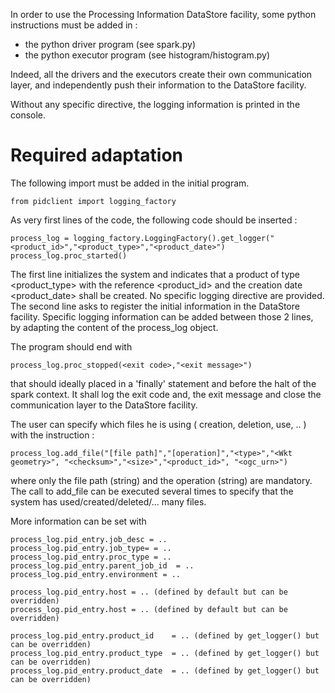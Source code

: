 In order to use the Processing Information DataStore facility, some python instructions must be added in :
- the python driver program (see spark.py)
- the python executor program (see histogram/histogram.py)

Indeed, all the drivers and the executors create their own communication layer, and independently push their information to the DataStore facility.

Without any specific directive, the logging information is printed in the console.

# Required adaptation

The following import must be added in the initial program.

	from pidclient import logging_factory
	
As very first lines of the code, the following code should be inserted :

	process_log = logging_factory.LoggingFactory().get_logger("<product_id>","<product_type>","<product_date>")
    process_log.proc_started()

The first line initializes the system and indicates that a product of type 
<product_type> with the reference <product_id> and the creation date <product_date> shall be created.  No specific logging directive are provided.
The second line asks to register the initial information in the DataStore facility.
Specific logging information can be added between those 2 lines, by adapting the content of the process_log object.

The program should end with 

	process_log.proc_stopped(<exit code>,"<exit message>")
	
that should ideally placed in a 'finally' statement and before the halt of the spark context.  It shall log the exit code and, the exit message and close the communication layer to the DataStore facility.

The user can specify which files he is using ( creation, deletion, use, .. ) with the instruction :

	process_log.add_file("[file path]","[operation]","<type>","<Wkt geometry>", "<checksum>","<size>","<product_id>", "<ogc_urn>") 

where only the file path (string) and the operation (string) are mandatory.  The call to add_file can be executed several times to specify that the system has used/created/deleted/... many files. 

More information can be set with 

	process_log.pid_entry.job_desc = ..
	process_log.pid_entry.job_type= = ..
	process_log.pid_entry.proc_type = ..
	process_log.pid_entry.parent_job_id  = ..
	process_log.pid_entry.environment = .. 
	
	process_log.pid_entry.host = .. (defined by default but can be overridden)
	process_log.pid_entry.host = .. (defined by default but can be overridden)
		
	process_log.pid_entry.product_id    = .. (defined by get_logger() but can be overridden)
	process_log.pid_entry.product_type  = .. (defined by get_logger() but can be overridden)
	process_log.pid_entry.product_date  = .. (defined by get_logger() but can be overridden)



	
	